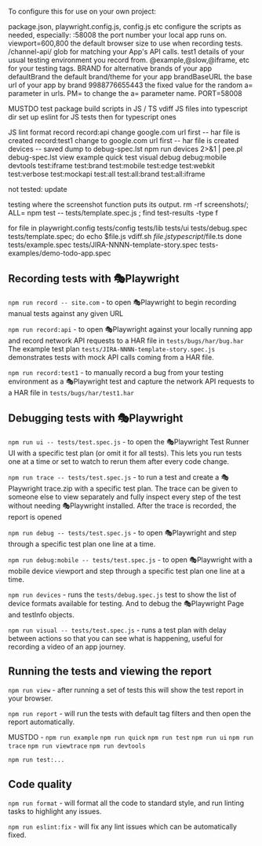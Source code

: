 To configure this for use on your own project:

package.json, playwright.config.js, config.js etc
  configure the scripts as needed, especially:
  :58008           the port number your local app runs on.
  viewport=600,800 the default browser size to use when recording tests.
  /channel-api/    glob for matching your App's API calls.
  test1            details of your usual testing environment you record from.
  @example,@slow,@iframe, etc for your testing tags.
  BRAND            for alternative brands of your app
  defaultBrand     the default brand/theme for your app
  brandBaseURL     the base url of your app by brand
  9988776655443    the fixed value for the random a= parameter in urls.
  PM=              to change the a= parameter name.
  PORT=58008

MUSTDO test package build scripts in JS / TS
vdiff JS files into typescript dir
set up eslint for JS tests then for typescript ones

JS
lint
format
record
record:api  change google.com url first -- har file is created
record:test1 change to google.com url first -- har file is created
devices -- saved dump to debug-spec.lst
   npm run devices 2>&1 | pee.pl debug-spec.lst
view
example
quick
test
visual
debug
debug:mobile
devtools
test:iframe
test:brand
test:mobile
test:edge
test:webkit
test:verbose
test:mockapi
test:all
test:all:brand
test:all:iframe

not tested:
update

testing where the screenshot function puts its output.
rm -rf screenshots/; ALL= npm test -- tests/template.spec.js ; find test-results -type f

for file in playwright.config tests/config tests/lib tests/ui tests/debug.spec tests/template.spec; do
  echo $file.js
  vdiff.sh $file.js typescript/$file.ts
done
tests/example.spec
tests/JIRA-NNNN-template-story.spec
tests-examples/demo-todo-app.spec

## Recording tests with 🎭Playwright

`npm run record -- site.com` - to open 🎭Playwright to begin recording manual tests against any given URL

`npm run record:api` - to open 🎭Playwright against your locally running app and record network API requests to a HAR file in `tests/bugs/har/bug.har`  The example test plan `tests/JIRA-NNNN-template-story.spec.js` demonstrates tests with mock API calls coming from a HAR file.

`npm run record:test1` - to manually record a bug from your testing environment as a 🎭Playwright test and capture the network API requests to a HAR file in `tests/bugs/har/test1.har`

## Debugging tests with 🎭Playwright

`npm run ui -- tests/test.spec.js` - to open the 🎭Playwright Test Runner UI with a specific test plan (or omit it for all tests).  This lets you run tests one at a time or set to watch to rerun them after every code change.

`npm run trace -- tests/test.spec.js` - to run a test and create a 🎭Playwright trace.zip with a specific test plan.  The trace can be given to someone else to view separately and fully inspect every step of the test without needing 🎭Playwright installed.  After the trace is recorded, the report is opened 

`npm run debug -- tests/test.spec.js` - to open 🎭Playwright and step through a specific test plan one line at a time.

`npm run debug:mobile -- tests/test.spec.js` - to open 🎭Playwright with a mobile device viewport and step through a specific test plan one line at a time.

`npm run devices` - runs the `tests/debug.spec.js` test to show the list of device formats available for testing. And to debug the 🎭Playwright Page and testInfo objects.

`npm run visual -- tests/test.spec.js` - runs a test plan with delay between actions so that you can see what is happening, useful for recording a video of an app journey.

## Running the tests and viewing the report

`npm run view` - after running a set of tests this will show the test report in your browser.

`npm run report` - will run the tests with default tag filters and then open the report automatically.

MUSTDO -
`npm run example`
`npm run quick`
`npm run test`
`npm run ui`
`npm run trace`
`npm run viewtrace`
`npm run devtools`


`npm run test:...`

## Code quality

`npm run format` - will format all the code to standard style, and run linting tasks to highlight any issues.

`npm run eslint:fix` - will fix any lint issues which can be automatically fixed.


